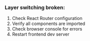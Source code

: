 ### **Layer switching broken:**

1. Check React Router configuration
2. Verify all components are imported
3. Check browser console for errors
4. Restart frontend dev server
